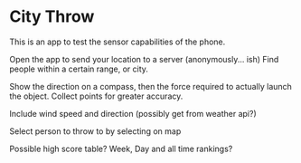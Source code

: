 City Throw
==========

This is an app to test the sensor capabilities of the phone.

Open the app to send your location to a server (anonymously... ish)
Find people within a certain range, or city.

Show the direction on a compass, then the force required to actually launch the object.
Collect points for greater accuracy.

Include wind speed and direction (possibly get from weather api?)

Select person to throw to by selecting on map

Possible high score table? Week, Day and all time rankings?